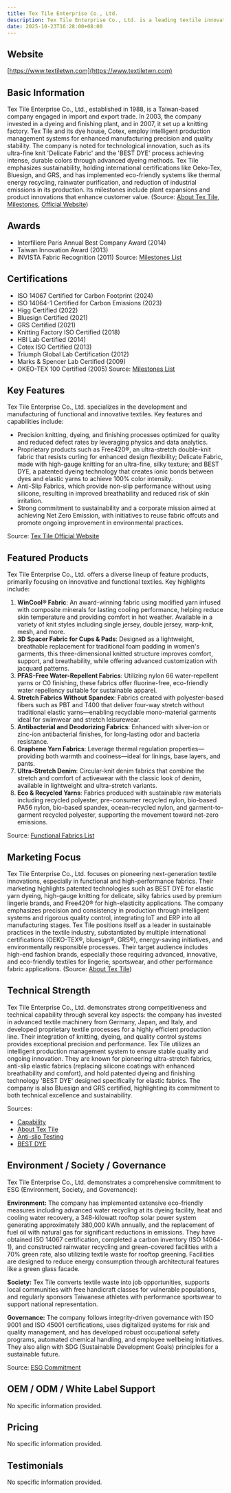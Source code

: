 ```yaml
---
title: Tex Tile Enterprise Co., Ltd.
description: Tex Tile Enterprise Co., Ltd. is a leading textile innovator specializing in fine gauge knitted fabrics, advanced dyeing technologies, and sustainable production solutions for global clients.
date: 2025-10-23T16:28:00+08:00
---
```


## Website

[https://www.textiletwn.com](https://www.textiletwn.com)

## Basic Information

Tex Tile Enterprise Co., Ltd., established in 1988, is a Taiwan-based company engaged in import and export trade. In 2003, the company invested in a dyeing and finishing plant, and in 2007, it set up a knitting factory. Tex Tile and its dye house, Cotex, employ intelligent production management systems for enhanced manufacturing precision and quality stability. The company is noted for technological innovation, such as its ultra-fine knit 'Delicate Fabric' and the 'BEST DYE' process achieving intense, durable colors through advanced dyeing methods. Tex Tile emphasizes sustainability, holding international certifications like Oeko-Tex, Bluesign, and GRS, and has implemented eco-friendly systems like thermal energy recycling, rainwater purification, and reduction of industrial emissions in its production. Its milestones include plant expansions and product innovations that enhance customer value.
(Source: [About Tex Tile](https://www.textiletwn.com/about), [Milestones](https://www.textiletwn.com/milestones), [Official Website](https://www.textiletwn.com/index.php.html))

## Awards

- Interfiliere Paris Annual Best Company Award (2014)
- Taiwan Innovation Award (2013)
- INVISTA Fabric Recognition (2011)
Source: [Milestones List](https://www.textiletwn.com/milestones-list)

## Certifications

- ISO 14067 Certified for Carbon Footprint (2024)
- ISO 14064-1 Certified for Carbon Emissions (2023)
- Higg Certified (2022)
- Bluesign Certified (2021)
- GRS Certified (2021)
- Knitting Factory ISO Certified (2018)
- HBI Lab Certified (2014)
- Cotex ISO Certified (2013)
- Triumph Global Lab Certification (2012)
- Marks & Spencer Lab Certified (2009)
- OKEO-TEX 100 Certified (2005)
Source: [Milestones List](https://www.textiletwn.com/milestones-list)

## Key Features

Tex Tile Enterprise Co., Ltd. specializes in the development and manufacturing of functional and innovative textiles. Key features and capabilities include:

- Precision knitting, dyeing, and finishing processes optimized for quality and reduced defect rates by leveraging physics and data analytics.
- Proprietary products such as Free420®, an ultra-stretch double-knit fabric that resists curling for enhanced design flexibility; Delicate Fabric, made with high-gauge knitting for an ultra-fine, silky texture; and BEST DYE, a patented dyeing technology that creates ionic bonds between dyes and elastic yarns to achieve 100% color intensity.
- Anti-Slip Fabrics, which provide non-slip performance without using silicone, resulting in improved breathability and reduced risk of skin irritation.
- Strong commitment to sustainability and a corporate mission aimed at achieving Net Zero Emission, with initiatives to reuse fabric offcuts and promote ongoing improvement in environmental practices.

Source: [Tex Tile Official Website](https://www.textiletwn.com)

## Featured Products

Tex Tile Enterprise Co., Ltd. offers a diverse lineup of feature products, primarily focusing on innovative and functional textiles. Key highlights include:

1. **WinCool® Fabric**: An award-winning fabric using modified yarn infused with composite minerals for lasting cooling performance, helping reduce skin temperature and providing comfort in hot weather. Available in a variety of knit styles including single jersey, double jersey, warp-knit, mesh, and more.
2. **3D Spacer Fabric for Cups & Pads**: Designed as a lightweight, breathable replacement for traditional foam padding in women's garments, this three-dimensional knitted structure improves comfort, support, and breathability, while offering advanced customization with jacquard patterns.
3. **PFAS-Free Water-Repellent Fabrics**: Utilizing nylon 66 water-repellent yarns or C0 finishing, these fabrics offer fluorine-free, eco-friendly water repellency suitable for sustainable apparel.
4. **Stretch Fabrics Without Spandex**: Fabrics created with polyester-based fibers such as PBT and T400 that deliver four-way stretch without traditional elastic yarns—enabling recyclable mono-material garments ideal for swimwear and stretch leisurewear.
5. **Antibacterial and Deodorizing Fabrics**: Enhanced with silver-ion or zinc-ion antibacterial finishes, for long-lasting odor and bacteria resistance.
6. **Graphene Yarn Fabrics**: Leverage thermal regulation properties—providing both warmth and coolness—ideal for linings, base layers, and pants.
7. **Ultra-Stretch Denim**: Circular-knit denim fabrics that combine the stretch and comfort of activewear with the classic look of denim, available in lightweight and ultra-stretch variants.
8. **Eco & Recycled Yarns**: Fabrics produced with sustainable raw materials including recycled polyester, pre-consumer recycled nylon, bio-based PA56 nylon, bio-based spandex, ocean-recycled nylon, and garment-to-garment recycled polyester, supporting the movement toward net-zero emissions.

Source: [Functional Fabrics List](https://www.textiletwn.com/functional-fabrics-list)

## Marketing Focus

Tex Tile Enterprise Co., Ltd. focuses on pioneering next-generation textile innovations, especially in functional and high-performance fabrics. Their marketing highlights patented technologies such as BEST DYE for elastic yarn dyeing, high-gauge knitting for delicate, silky fabrics used by premium lingerie brands, and Free420® for high-elasticity applications. The company emphasizes precision and consistency in production through intelligent systems and rigorous quality control, integrating IoT and ERP into all manufacturing stages. Tex Tile positions itself as a leader in sustainable practices in the textile industry, substantiated by multiple international certifications (OEKO-TEX®, bluesign®, GRS®), energy-saving initiatives, and environmentally responsible processes. Their target audience includes high-end fashion brands, especially those requiring advanced, innovative, and eco-friendly textiles for lingerie, sportswear, and other performance fabric applications.
(Source: [About Tex Tile](https://www.textiletwn.com/about))

## Technical Strength

Tex Tile Enterprise Co., Ltd. demonstrates strong competitiveness and technical capability through several key aspects: the company has invested in advanced textile machinery from Germany, Japan, and Italy, and developed proprietary textile processes for a highly efficient production line. Their integration of knitting, dyeing, and quality control systems provides exceptional precision and performance. Tex Tile utilizes an intelligent production management system to ensure stable quality and ongoing innovation. They are known for pioneering ultra-stretch fabrics, anti-slip elastic fabrics (replacing silicone coatings with enhanced breathability and comfort), and hold patented dyeing and finishing technology 'BEST DYE' designed specifically for elastic fabrics. The company is also Bluesign and GRS certified, highlighting its commitment to both technical excellence and sustainability.

Sources:
- [Capability](https://www.textiletwn.com/capability)
- [About Tex Tile](https://www.textiletwn.com/about)
- [Anti-slip Testing](https://www.textiletwn.com/en/anti-slip-testing)
- [BEST DYE](https://www.textiletwn.com/best-dye)

## Environment / Society / Governance

Tex Tile Enterprise Co., Ltd. demonstrates a comprehensive commitment to ESG (Environment, Society, and Governance):

**Environment:**
The company has implemented extensive eco-friendly measures including advanced water recycling at its dyeing facility, heat and cooling water recovery, a 348-kilowatt rooftop solar power system generating approximately 380,000 kWh annually, and the replacement of fuel oil with natural gas for significant reductions in emissions. They have obtained ISO 14067 certification, completed a carbon inventory (ISO 14064-1), and constructed rainwater recycling and green-covered facilities with a 70% green rate, also utilizing textile waste for rooftop greening. Facilities are designed to reduce energy consumption through architectural features like a green glass facade.

**Society:**
Tex Tile converts textile waste into job opportunities, supports local communities with free handicraft classes for vulnerable populations, and regularly sponsors Taiwanese athletes with performance sportswear to support national representation.

**Governance:**
The company follows integrity-driven governance with ISO 9001 and ISO 45001 certifications, uses digitalized systems for risk and quality management, and has developed robust occupational safety programs, automated chemical handling, and employee wellbeing initiatives. They also align with SDG (Sustainable Development Goals) principles for a sustainable future.

Source: [ESG Commitment](https://www.textiletwn.com/esg)

## OEM / ODM / White Label Support

No specific information provided.

## Pricing

No specific information provided.

## Testimonials

No specific information provided.